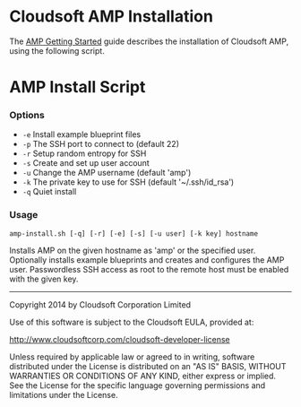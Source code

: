 Cloudsoft AMP Installation
==========================

The [AMP Getting Started](https://s3-eu-west-1.amazonaws.com/cloudsoft-amp/AMP+Entities+2014-04-09.pdf)
guide describes the installation of Cloudsoft AMP, using the following script.

# AMP Install Script

### Options

* `-e` Install example blueprint files
* `-p` The SSH port to connect to (default 22)
* `-r` Setup random entropy for SSH
* `-s` Create and set up user account
* `-u` Change the AMP username (default 'amp')
* `-k` The private key to use for SSH (default '~/.ssh/id_rsa')
* `-q` Quiet install

### Usage

`amp-install.sh [-q] [-r] [-e] [-s] [-u user] [-k key] hostname`

Installs AMP on the given hostname as 'amp' or the specified
user. Optionally installs example blueprints and creates and
configures the AMP user. Passwordless SSH access as root to
the remote host must be enabled with the given key.

----
Copyright 2014 by Cloudsoft Corporation Limited

Use of this software is subject to the Cloudsoft EULA, provided at:

  http://www.cloudsoftcorp.com/cloudsoft-developer-license

Unless required by applicable law or agreed to in writing, software
distributed under the License is distributed on an "AS IS" BASIS, WITHOUT
WARRANTIES OR CONDITIONS OF ANY KIND, either express or implied. See the
License for the specific language governing permissions and limitations
under the License.
